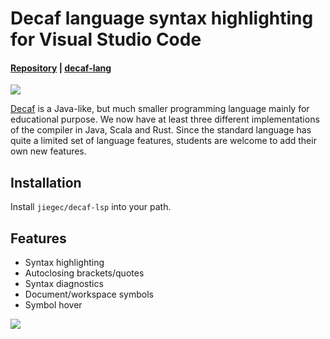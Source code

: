 # Decaf language syntax highlighting for Visual Studio Code

#### [Repository](https://github.com/equation314/decaf-vscode) | [decaf-lang](https://github.com/decaf-lang/decaf)

![](images/decaf-logo-h.png)

[Decaf](https://github.com/decaf-lang/decaf) is a Java-like, but much smaller programming language mainly for educational purpose. We now have at least three different implementations of the compiler in Java, Scala and Rust. Since the standard language has quite a limited set of language features, students are welcome to add their own new features.

## Installation

Install `jiegec/decaf-lsp` into your path.


## Features

* Syntax highlighting
* Autoclosing brackets/quotes
* Syntax diagnostics
* Document/workspace symbols
* Symbol hover

![](images/screenshot.png)
